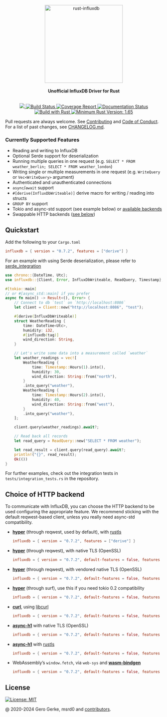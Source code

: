 <div align="center">
    <br/>
    <img
        alt="rust-influxdb"
        src="https://i.imgur.com/4k7l8XJ.png"
        width=250px />
    <br/>
    <br/>
    <strong>Unofficial InfluxDB Driver for Rust</strong>
</div>
<br/>
<p align="center">
    <a href="https://crates.io/crates/influxdb">
        <img src="https://img.shields.io/crates/v/influxdb.svg"/>
    </a>
    <a href="https://github.com/influxdb-rs/influxdb-rust/actions/workflows/rust.yml">
        <img src="https://github.com/influxdb-rs/influxdb-rust/actions/workflows/rust.yml/badge.svg" alt='Build Status' />
    </a>
    <a href="https://influxdb-rs.github.io/influxdb-rust/tarpaulin-report.html">
        <img src="https://influxdb-rs.github.io/influxdb-rust/coverage.svg" alt="Coverage Report" />
    </a>
    <a href="https://docs.rs/influxdb">
        <img src="https://docs.rs/influxdb/badge.svg" alt='Documentation Status' />
    </a>
    <a href="https://www.rust-lang.org/en-US/">
        <img src="https://img.shields.io/badge/Made%20with-Rust-orange.svg" alt='Build with Rust' />
    </a>
    <a href="https://blog.rust-lang.org/2022/11/03/Rust-1.65.0.html">
        <img src="https://img.shields.io/badge/rustc-1.65+-yellow.svg" alt='Minimum Rust Version: 1.65' />
    </a>
</p>

Pull requests are always welcome. See [Contributing][__link0] and [Code of Conduct][__link1]. For a list of past changes, see [CHANGELOG.md][__link2].


### Currently Supported Features

 - Reading and writing to InfluxDB
 - Optional Serde support for deserialization
 - Running multiple queries in one request (e.g. `SELECT * FROM weather_berlin; SELECT * FROM weather_london`)
 - Writing single or multiple measurements in one request (e.g. `WriteQuery` or `Vec<WriteQuery>` argument)
 - Authenticated and unauthenticated connections
 - `async`/`await` support
 - `#[derive(InfluxDbWriteable)]` derive macro for writing / reading into structs
 - `GROUP BY` support
 - Tokio and async-std support (see example below) or [available backends][__link3]
 - Swappable HTTP backends ([see below](#Choice-of-HTTP-backend))


## Quickstart

Add the following to your `Cargo.toml`


```toml
influxdb = { version = "0.7.2", features = ["derive"] }
```

For an example with using Serde deserialization, please refer to [serde_integration][__link4]


```rust
use chrono::{DateTime, Utc};
use influxdb::{Client, Error, InfluxDbWriteable, ReadQuery, Timestamp};

#[tokio::main]
// or #[async_std::main] if you prefer
async fn main() -> Result<(), Error> {
    // Connect to db `test` on `http://localhost:8086`
    let client = Client::new("http://localhost:8086", "test");

    #[derive(InfluxDbWriteable)]
    struct WeatherReading {
        time: DateTime<Utc>,
        humidity: i32,
        #[influxdb(tag)]
        wind_direction: String,
    }

    // Let's write some data into a measurement called `weather`
    let weather_readings = vec![
        WeatherReading {
            time: Timestamp::Hours(1).into(),
            humidity: 30,
            wind_direction: String::from("north"),
        }
        .into_query("weather"),
        WeatherReading {
            time: Timestamp::Hours(2).into(),
            humidity: 40,
            wind_direction: String::from("west"),
        }
        .into_query("weather"),
    ];

    client.query(weather_readings).await?;

    // Read back all records
    let read_query = ReadQuery::new("SELECT * FROM weather");

    let read_result = client.query(read_query).await?;
    println!("{}", read_result);
    Ok(())
}
```

For further examples, check out the integration tests in `tests/integration_tests.rs` in the repository.


## Choice of HTTP backend

To communicate with InfluxDB, you can choose the HTTP backend to be used configuring the appropriate feature. We recommend sticking with the default reqwest-based client, unless you really need async-std compatibility.

 - **[hyper][__link5]** (through reqwest, used by default), with [rustls][__link6]
	```toml
	influxdb = { version = "0.7.2", features = ["derive"] }
	```
	
	
 - **[hyper][__link7]** (through reqwest), with native TLS (OpenSSL)
	```toml
	influxdb = { version = "0.7.2", default-features = false, features = ["derive", "serde", "reqwest-client-native-tls"] }
	```
	
	
 - **[hyper][__link8]** (through reqwest), with vendored native TLS (OpenSSL)
	```toml
	influxdb = { version = "0.7.2", default-features = false, features = ["derive", "serde", "reqwest-client-native-tls-vendored"] }
	```
	
	
 - **[hyper][__link9]** (through surf), use this if you need tokio 0.2 compatibility
	```toml
	influxdb = { version = "0.7.2", default-features = false, features = ["derive", "serde", "hyper-client"] }
	```
	
	
 - **[curl][__link10]**, using [libcurl][__link11]
	```toml
	influxdb = { version = "0.7.2", default-features = false, features = ["derive", "serde", "curl-client"] }
	```
	
	
 - **[async-h1][__link12]** with native TLS (OpenSSL)
	```toml
	influxdb = { version = "0.7.2", default-features = false, features = ["derive", "serde", "h1-client"] }
	```
	
	
 - **[async-h1][__link13]** with [rustls][__link14]
	```toml
	influxdb = { version = "0.7.2", default-features = false, features = ["derive", "serde", "h1-client-rustls"] }
	```
	
	
 - WebAssembly’s `window.fetch`, via `web-sys` and **[wasm-bindgen][__link15]**
	```toml
	influxdb = { version = "0.7.2", default-features = false, features = ["derive", "serde", "wasm-client"] }
	```
	
	


## License

[![License: MIT][__link16]][__link17]



@ 2020-2024 Gero Gerke, msrd0 and [contributors].

 [contributors]: https://github.com/influxdb-rs/influxdb-rust/graphs/contributors
 [__cargo_doc2readme_dependencies_info]: ggGkYW0BYXSEG_RDmlyxxvyrG0rwcLBKoYdvG5It9hbWNgjUGzjD8iBYfsFFYXKEG1LaAVLASZMqG5J2qfpyCvbMG_Rohh5BobOmG0DqLv5454SZYWSBgmhpbmZsdXhkYmUwLjcuMg
 [__link0]: https://github.com/influxdb-rs/influxdb-rust/blob/main/CONTRIBUTING.md
 [__link1]: https://github.com/influxdb-rs/influxdb-rust/blob/main/CODE_OF_CONDUCT.md
 [__link10]: https://github.com/alexcrichton/curl-rust
 [__link11]: https://curl.se/libcurl/
 [__link12]: https://github.com/http-rs/async-h1
 [__link13]: https://github.com/http-rs/async-h1
 [__link14]: https://github.com/ctz/rustls
 [__link15]: https://github.com/rustwasm/wasm-bindgen
 [__link16]: https://img.shields.io/badge/License-MIT-yellow.svg
 [__link17]: https://opensource.org/licenses/MIT
 [__link2]: https://github.com/influxdb-rs/influxdb-rust/blob/main/CHANGELOG.md
 [__link3]: https://github.com/influxdb-rs/influxdb-rust/blob/main/influxdb/Cargo.toml
 [__link4]: https://docs.rs/influxdb/0.7.2/influxdb/?search=integrations::serde_integration
 [__link5]: https://github.com/hyperium/hyper
 [__link6]: https://github.com/ctz/rustls
 [__link7]: https://github.com/hyperium/hyper
 [__link8]: https://github.com/hyperium/hyper
 [__link9]: https://github.com/hyperium/hyper

